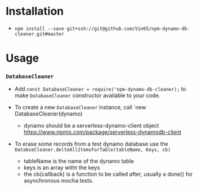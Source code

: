 # Installation
* `npm install --save git+ssh://git@github.com/Vin65/npm-dynamo-db-cleaner.git#master`

# Usage

### `DatabaseCleaner`
* Add `const DatabaseCleaner = require('npm-dynamo-db-cleaner);` to make `DatabaseCleaner` constructor available to your code.

* To create a new `DatabaseCleaner` instance, call `new DatabaseCleaner(dynamo)
  * dynamo should be a serverless-dynamo-client object https://www.npmjs.com/package/serverless-dynamodb-client

* To erase some records from a test dynamo database use the `DatabseCleaner.delteAllItemsForTable(tableName, Keys, cb)`
  * tableName is the name of the dynamo table
  * keys is an array witht the keys
  * the cb(callback) is a function to be called after, usually a done() for asynchronous mocha tests.
